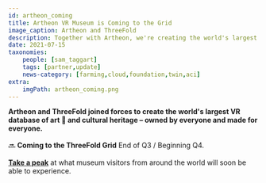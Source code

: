 ```yaml
---
id: artheon_coming
title: Artheon VR Museum is Coming to the Grid
image_caption: Artheon and ThreeFold
description: Together with Artheon, we're creating the world's largest VR database of art and cultural heritage
date: 2021-07-15
taxonomies:
    people: [sam_taggart]
    tags: [partner,update]
    news-category: [farming,cloud,foundation,twin,aci]
extra:
    imgPath: artheon_coming.png
---
```


**Artheon and ThreeFold joined forces to create the world's largest VR database of art 🎨 and cultural heritage – owned by everyone and made for everyone.**
<br/>
<br/>
🔜 **Coming to the ThreeFold Grid** End of Q3 / Beginning Q4.
<br/>
<br/>
**[Take a peak](https://youtu.be/Ofk22N2Ew1k)** at what museum visitors from around the world will soon be able to experience.
